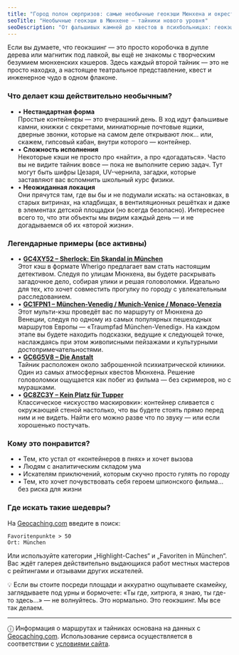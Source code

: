 ```yaml
---
title: "Город полон сюрпризов: самые необычные геокэши Мюнхена и окрестностей"
seoTitle: "Необычные геокэши в Мюнхене — тайники нового уровня"
seoDescription: "От фальшивых камней до квестов в психбольницах: геокэшинг в Мюнхене удивит даже искушённых. Обзор самых нестандартных тайников города."
---
```


<div class="introText">
Если вы думаете, что геокэшинг — это просто коробочка в дупле дерева или магнитик под лавкой, вы ещё не знакомы с творческим безумием мюнхенских кэшеров. Здесь каждый второй тайник — это не просто находка, а настоящее театральное представление, квест и инженерное чудо в одном флаконе.
</div>

### **Что делает кэш действительно необычным?**

- • **Нестандартная форма**  
Простые контейнеры — это вчерашний день. В ход идут фальшивые камни, книжки с секретами, миниатюрные почтовые ящики, дверные звонки, которые на самом деле открывают люк... или, скажем, гипсовый кабан, внутри которого — контейнер.
- • **Сложность исполнения**  
Некоторые кэши не просто про «найти», а про «догадаться». Часто вы не видите тайник вовсе — пока не выполните серию задач. Тут могут быть шифры Цезаря, UV-чернила, загадки, которые заставляют вас вспомнить школьный курс физики.
- • **Неожиданная локация**  
Они прячутся там, где вы бы и не подумали искать: на остановках, в старых витринах, на кладбищах, в вентиляционных решётках и даже в элементах детской площадки (но всегда безопасно). Интереснее всего то, что эти объекты мы видим каждый день — и не догадываемся об их «второй жизни».

### **Легендарные примеры (все активны)**

- • [**GC4XY52 – Sherlock: Ein Skandal in München**](https://www.geocaching.com/geocache/GC4XY52)  
Этот кэш в формате Wherigo предлагает вам стать настоящим детективом. Следуя по улицам Мюнхена, вы будете раскрывать загадочное дело, собирая улики и решая головоломки. Идеально для тех, кто хочет совместить прогулку по городу с увлекательным расследованием.
- • [**GC1FPN1 – München-Venedig / Munich-Venice / Monaco-Venezia**](https://www.geocaching.com/geocache/GC1FPN1)  
Этот мульти-кэш проведёт вас по маршруту от Мюнхена до Венеции, следуя по одному из самых популярных пешеходных маршрутов Европы — «Traumpfad München-Venedig». На каждом этапе вы будете находить подсказки, ведущие к следующей точке, наслаждаясь при этом живописными пейзажами и культурными достопримечательностями.
- • [**GC6G5V8 – Die Anstalt**](https://www.geocaching.com/geocache/GC6G5V8)  
Тайник расположен около заброшенной психиатрической клиники. Один из самых атмосферных квестов Мюнхена. Решение головоломки ощущается как побег из фильма — без скримеров, но с мурашками.
- • [**GC8ZC3Y – Kein Platz für Tupper**](https://www.geocaching.com/geocache/GC8ZC3Y)  
Классическое «искусство маскировки»: контейнер сливается с окружающей стеной настолько, что вы будете стоять прямо перед ним и не видеть. Найти его можно разве что по звуку — или если хорошенько постучать.

### **Кому это понравится?**

- • Тем, кто устал от «контейнеров в пнях» и хочет вызова  
- • Людям с аналитическим складом ума  
- • Искателям приключений, которым скучно просто гулять по городу  
- • Тем, кто хочет почувствовать себя героем шпионского фильма… без риска для жизни

### **Где искать такие шедевры?**

На [Geocaching.com](https://www.geocaching.com/) введите в поиск:

```
Favoritenpunkte > 50  
Ort: München
```

Или используйте категории „Highlight-Caches“ и „Favoriten in München“. Вас ждёт галерея действительно выдающихся работ местных мастеров с рейтингами и отзывами других искателей.

<p class="tips">
💡 Если вы стоите посреди площади и аккуратно ощупываете скамейку, заглядываете под урны и бормочете:  
«Ты где, хитрюга, я знаю, ты где-то здесь…»  
— не волнуйтесь. Это нормально. Это геокэшинг. Мы все так делаем.
</p>

---

<div class="terms">
ⓘ Информация о маршрутах и тайниках основана на данных с <a href="https://www.geocaching.com/" target="_blank">Geocaching.com</a>. Использование сервиса осуществляется в соответствии с <a href="https://www.geocaching.com/account/documents/terms" target="_blank">условиями сайта</a>.
</div>